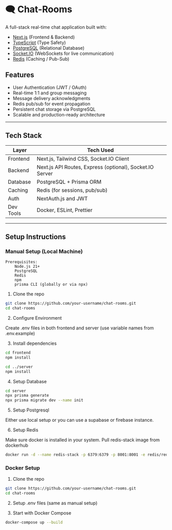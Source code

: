 # 🗨️ Chat-Rooms

A full-stack real-time chat application built with:

- [Next.js](https://nextjs.org/) (Frontend & Backend)
- [TypeScript](https://www.typescriptlang.org/) (Type Safety)
- [PostgreSQL](https://www.postgresql.org/) (Relational Database)
- [Socket.IO](https://socket.io/) (WebSockets for live communication)
- [Redis](https://redis.io/) (Caching / Pub-Sub)

## Features

- User Authentication (JWT / OAuth)
- Real-time 1:1 and group messaging
- Message delivery acknowledgments
- Redis pub/sub for event propagation
- Persistent chat storage via PostgreSQL
- Scalable and production-ready architecture

---

## Tech Stack

| Layer     | Tech Used                                                |
| --------- | -------------------------------------------------------- |
| Frontend  | Next.js, Tailwind CSS, Socket.IO Client                  |
| Backend   | Next.js API Routes, Express (optional), Socket.IO Server |
| Database  | PostgreSQL + Prisma ORM                                  |
| Caching   | Redis (for sessions, pub/sub)                            |
| Auth      | NextAuth.js and JWT                                      |
| Dev Tools | Docker, ESLint, Prettier                                 |

---

## Setup Instructions

### Manual Setup (Local Machine)

    Prerequisites:
        Node.js 21+
        PostgreSQL
        Redis
        npm
        prisma CLI (globally or via npx)

1. Clone the repo

```bash
git clone https://github.com/your-username/chat-rooms.git
cd chat-rooms
```

2. Configure Environment

Create .env files in both frontend and server (use variable names from .env.example)

3. Install dependencies

```bash
cd frontend
npm install

cd ../server
npm install
```

4. Setup Database

```bash
cd server
npx prisma generate
npx prisma migrate dev --name init
```

5. Setup Postgresql

Either use local setup or you can use a supabase or firebase instance.

6. Setup Redis

Make sure docker is installed in your system. Pull redis-stack image from dockerhub

```bash
docker run -d --name redis-stack -p 6379:6379 -p 8001:8001 -e redis/redis-stack:latest
```

### Docker Setup

1. Clone the repo

```bash
git clone https://github.com/your-username/chat-rooms.git
cd chat-rooms
```

2. Setup .env files (same as manual setup)

3. Start with Docker Compose

```bash
docker-compose up --build
```
